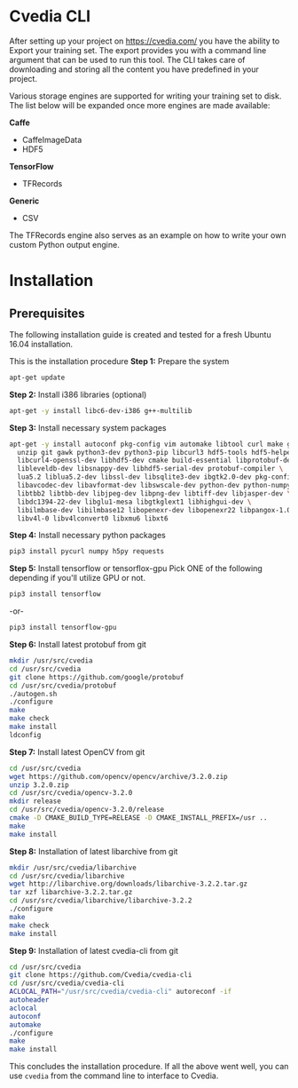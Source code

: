 # Cvedia CLI

After setting up your project on https://cvedia.com/ you have the ability to Export your training set. The export provides you with a command line argument that can be used to run this tool. The CLI takes care of downloading and storing all the content you have predefined in your project.

Various storage engines are supported for writing your training set to disk. The list below will be expanded once more engines are made available:

**Caffe**
- CaffeImageData
- HDF5

**TensorFlow**
- TFRecords

**Generic**
- CSV

The TFRecords engine also serves as an example on how to write your own custom Python output engine. 

# Installation

## Prerequisites ##
The following installation guide is created and tested for a fresh Ubuntu 16.04 installation.

This is the installation procedure
**Step 1:** Prepare the system
```bash
apt-get update
```
**Step 2:** Install i386 libraries (optional)
```bash
apt-get -y install libc6-dev-i386 g++-multilib
```
**Step 3:** Install necessary system packages
```bash
apt-get -y install autoconf pkg-config vim automake libtool curl make g++ \
  unzip git gawk python3-dev python3-pip libcurl3 hdf5-tools hdf5-helpers \
  libcurl4-openssl-dev libhdf5-dev cmake build-essential libprotobuf-dev \
  libleveldb-dev libsnappy-dev libhdf5-serial-dev protobuf-compiler \
  lua5.2 liblua5.2-dev libssl-dev libsqlite3-dev ibgtk2.0-dev pkg-config \
  libavcodec-dev libavformat-dev libswscale-dev python-dev python-numpy \
  libtbb2 libtbb-dev libjpeg-dev libpng-dev libtiff-dev libjasper-dev \
  libdc1394-22-dev libglu1-mesa libgtkglext1 libhighgui-dev \
  libilmbase-dev libilmbase12 libopenexr-dev libopenexr22 libpangox-1.0-0 \
  libv4l-0 libv4lconvert0 libxmu6 libxt6
```
**Step 4:** Install necessary python packages
```bash
pip3 install pycurl numpy h5py requests
```
**Step 5:** Install tensorflow or tensorflox-gpu
Pick ONE of the following depending if you'll utilize GPU or not.
```bash
pip3 install tensorflow
```
-or-
```bash
pip3 install tensorflow-gpu
```
**Step 6:** Install latest protobuf from git
```bash
mkdir /usr/src/cvedia
cd /usr/src/cvedia
git clone https://github.com/google/protobuf
cd /usr/src/cvedia/protobuf
./autogen.sh
./configure
make 
make check
make install
ldconfig 
```
**Step 7:** Install latest OpenCV from git
```bash
cd /usr/src/cvedia
wget https://github.com/opencv/opencv/archive/3.2.0.zip
unzip 3.2.0.zip
cd /usr/src/cvedia/opencv-3.2.0
mkdir release
cd /usr/src/cvedia/opencv-3.2.0/release
cmake -D CMAKE_BUILD_TYPE=RELEASE -D CMAKE_INSTALL_PREFIX=/usr ..
make 
make install
```
**Step 8:** Installation of latest libarchive from git
```bash
mkdir /usr/src/cvedia/libarchive
cd /usr/src/cvedia/libarchive
wget http://libarchive.org/downloads/libarchive-3.2.2.tar.gz
tar xzf libarchive-3.2.2.tar.gz 
cd /usr/src/cvedia/libarchive/libarchive-3.2.2
./configure
make
make check
make install
```
**Step 9:** Installation of latest cvedia-cli from git
```bash
cd /usr/src/cvedia
git clone https://github.com/Cvedia/cvedia-cli
cd /usr/src/cvedia/cvedia-cli
ACLOCAL_PATH="/usr/src/cvedia/cvedia-cli" autoreconf -if
autoheader
aclocal
autoconf
automake
./configure
make
make install
```

This concludes the installation procedure. If all the above went well, you can use ```cvedia``` from the command line to interface to Cvedia.


